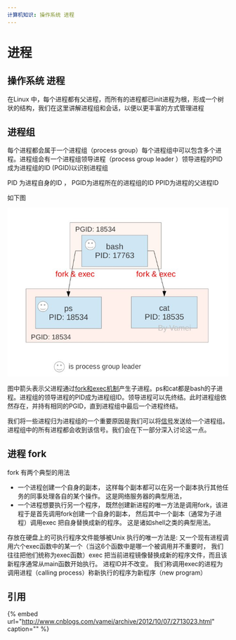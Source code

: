 ```yaml
---
计算机知识: 操作系统 进程
---
```


# 进程

## 操作系统 进程

在Linux 中，每个进程都有父进程，而所有的进程都已init进程为根，形成一个树状的结构，我们在这里讲解进程组和会话，以便以更丰富的方式管理进程

## 进程组

每个进程都会属于一个进程组（process group）每个进程组中可以包含多个进程。进程组会有一个进程组领导进程（process group leader ）领导进程的PID 成为进程组的ID \(PGID\)以识别进程组

PID 为进程自身的ID ， PGID为进程所在的进程组的ID PPID为进程的父进程ID

如下图

![](../../.gitbook/assets/image%20%2821%29.png)

图中箭头表示父进程通过[fork和exec机制](http://www.cnblogs.com/vamei/archive/2012/09/20/2694466.html)产生子进程。ps和cat都是bash的子进程。进程组的领导进程的PID成为进程组ID。领导进程可以先终结。此时进程组依然存在，并持有相同的PGID，直到进程组中最后一个进程终结。

我们将一些进程归为进程组的一个重要原因是我们可以将[信号](http://www.cnblogs.com/vamei/archive/2012/10/04/2711818.html)发送给一个进程组。进程组中的所有进程都会收到该信号。我们会在下一部分深入讨论这一点。

## 进程 fork

fork 有两个典型的用法

* 一个进程创建一个自身的副本， 这样每个副本都可以在另一个副本执行其他任务的同事处理各自的某个操作。 这是网络服务器的典型用法， 
* 一个进程想要执行另一个程序， 既然创建新进程的唯一方法是调用fork，该进程于是首先调用fork创建一个自身的副本， 然后其中一个副本（通常为子进程）调用exec 把自身替换成新的程序。 这是诸如shell之类的典型用法。

存放在硬盘上的可执行程序文件能够被Unix 执行的唯一方法是: 又一个现有进程调用六个exec函数中的某一个（当这6个函数中是哪一个被调用并不重要时， 我们往往把他们统称为exec函数）exec 把当前进程镜像替换成新的程序文件，而且该新程序通常从main函数开始执行。 进程ID并不改变。 我们称调用exec的进程为调用进程（calling process）称新执行的程序为新程序（new program）

## 引用

{% embed url="http://www.cnblogs.com/vamei/archive/2012/10/07/2713023.html" caption="" %}


